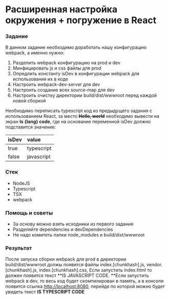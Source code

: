 # Расширенная настройка окружения + погружение в React

### Задание

В данном задание необходимо доработать нашу конфигурацию webpack, а именно нужно:

1. Разделить webpack конфигурацию на prod и dev
2. Минфицировать js и css файлы для prod 
3. Опредлить константу isDev в конфигурации webpack для использования их в коде
4. Настроить webpack-dev-server для dev
5. Настроить создание всех source-map для dev
6. Настроить очистку директории build/dist/wwwroot перед каждой новой сборкой

Необходимо переписать typescript код из предыдущего задания с использованием React, за место ~~**Hello, world**~~ необходимо вывести на экран **Is {lang} code**, где на основание переменной isDev должно подставится значение:

| isDev | value |
| :--- | :--- |
| true | typescript |
| false | javascript |

### Стек

* NodeJS
* Typescript
* TSX
* webpack

### Помощь и советы

* За основу можно взять исходники из первого задания
* Разделяйте dependencies и devDependencies
* Не надо комитеть папки node\_modules и build/dist/wwwroot

### Результат

После запуска сборки webpack для prod в директории build/dist/wwwroot должы появится файлы index.\[chunkhash\].js, vendor.\[chunkhash\].js, index.\[chunkhash\].css, Если запустить index.html то должен появится текст **IS JAVASCRIPT CODE. **Если запустить webpack в dev, то весь код будет скомпилирован в память, а в консоли появится ссылка [http://localhost:8080](http://localhost:8080),  перейдя по которой можно будет увидеть текст **IS TYPESCRIPT CODE**

